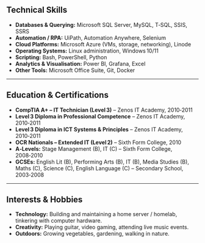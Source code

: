## Technical Skills

- **Databases & Querying:** Microsoft SQL Server, MySQL, T‑SQL, SSIS, SSRS
- **Automation / RPA:** UiPath, Automation Anywhere, Selenium
- **Cloud Platforms:** Microsoft Azure (VMs, storage, networking), Linode
- **Operating Systems:** Linux administration, Windows 10/11
- **Scripting:** Bash, PowerShell, Python
- **Analytics & Visualisation:** Power BI, Grafana, Excel
- **Other Tools:** Microsoft Office Suite, Git, Docker

---

## Education & Certifications

- **CompTIA A+ – IT Technician (Level 3)** – Zenos IT Academy, 2010‑2011
- **Level 3 Diploma in Professional Competence** – Zenos IT Academy, 2010‑2011
- **Level 3 Diploma in ICT Systems & Principles** – Zenos IT Academy, 2010‑2011
- **OCR Nationals – Extended IT (Level 2)** – Sixth Form College, 2010
- **A‑Levels:** Stage Management (B), IT (C) – Sixth Form College, 2008‑2010
- **GCSEs:** English Lit (B), Performing Arts (B), IT (B), Media Studies (B), Maths (C), Science (C), English Language (C) – Secondary School, 2003‑2008

---

## Interests & Hobbies

- **Technology:** Building and maintaining a home server / homelab, tinkering with computer hardware.
- **Creativity:** Playing guitar, video gaming, attending live music events.
- **Outdoors:** Growing vegetables, gardening, walking in nature.
